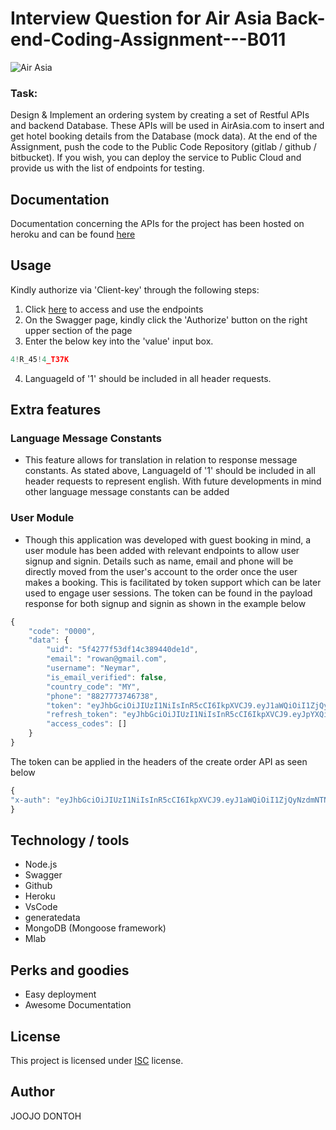 # Interview Question for Air Asia Back-end-Coding-Assignment---B011 
![Air Asia](https://res.cloudinary.com/icycle-avatar/image/upload/v1598224307/htwqrx0ndvtonxe3e40x.jpg)

### Task:
Design &amp; Implement an ordering system by creating a set of Restful APIs and backend Database. These APIs will be used in AirAsia.com to insert and get hotel booking details from the Database (mock data). At the end of the Assignment, push the code to the Public Code Repository (gitlab / github / bitbucket). If you wish, you can deploy the service to Public Cloud and provide us with the list of endpoints for testing.

## Documentation
Documentation concerning the APIs for the project has been hosted on heroku and can be found <a href="https://back-end-assignment-air-asia.herokuapp.com/api/v1.0/api-docs/#/">here</a> 

## Usage
Kindly authorize via 'Client-key' through the following steps:
1. Click <a href="https://back-end-assignment-air-asia.herokuapp.com/api/v1.0/api-docs/#/">here</a>  to access and use the endpoints
2. On the Swagger page, kindly click the 'Authorize' button on the right upper section of the page
3. Enter the below key into the 'value' input box.
```javascript
4!R_45!4_T37K
```
4. LanguageId of '1' should be included in all header requests.   

## Extra features
### Language Message Constants
- This feature allows for translation in relation to response message constants. As stated above, LanguageId of '1' should be included in all header requests to represent english. With future developments in mind other language message constants can be added  
### User Module
- Though this application was developed with guest booking in mind, a user module has been added with relevant endpoints to allow user signup and signin. Details such as name, email and phone will be directly moved from the user's account to the order once the user makes a booking. This is facilitated by token support which  can be later used to engage user sessions. 
The token can be found in the payload response for both signup and signin as shown in the example below

```javascript
{
    "code": "0000",
    "data": {
        "uid": "5f4277f53df14c389440de1d",
        "email": "rowan@gmail.com",
        "username": "Neymar",
        "is_email_verified": false,
        "country_code": "MY",
        "phone": "8827773746738",
        "token": "eyJhbGciOiJIUzI1NiIsInR5cCI6IkpXVCJ9.eyJ1aWQiOiI1ZjQyNzdmNTNkZjE0YzM4OTQ0MGRlMWQiLCJfaWQiOiI1ZjQyNzdmNTNkZjE0YzM4OTQ0MGRlMWQiLCJlbWFpbCI6InJvd2FuQGdtYWlsLmNvbSIsInBob25lIjoiODgyNzc3Mzc0NjczOCIsInVzZXJuYW1lIjoiTmV5bWFyIiwiZXhwaXJlZF9hdCI6IjE1OTgyMDc4OTMzOTMyNTkyMDAwMDAwIiwiYWNjZXNzIjoiYXV0aCIsImlhdCI6MTU5ODIwNzg5MywiZXhwIjoxNTk4Mjk0MjkzfQ.kY0CdM9XeQwvnSSuPESpI-zI-Sg6rkqCKHetmapGQTw",
        "refresh_token": "eyJhbGciOiJIUzI1NiIsInR5cCI6IkpXVCJ9.eyJpYXQiOjE1OTgyMDc4OTMsImV4cCI6MTU5ODgxMjY5M30.BC8tJqq3XQQiBNpXu5J1_S3Aa7deqS3Aynjt85B2SC0",
        "access_codes": []
    }
}
```
The token can be applied in the headers of the create order API as seen below
```javascript
{
"x-auth": "eyJhbGciOiJIUzI1NiIsInR5cCI6IkpXVCJ9.eyJ1aWQiOiI1ZjQyNzdmNTNkZjE0YzM4OTQ0MGRlMWQiLCJfaWQiOiI1ZjQyNzdmNTNkZjE0YzM4OTQ0MGRlMWQiLCJlbWFpbCI6InJvd2FuQGdtYWlsLmNvbSIsInBob25lIjoiODgyNzc3Mzc0NjczOCIsInVzZXJuYW1lIjoiTmV5bWFyIiwiZXhwaXJlZF9hdCI6IjE1OTgyMDc4OTMzOTMyNTkyMDAwMDAwIiwiYWNjZXNzIjoiYXV0aCIsImlhdCI6MTU5ODIwNzg5MywiZXhwIjoxNTk4Mjk0MjkzfQ.kY0CdM9XeQwvnSSuPESpI-zI-Sg6rkqCKHetmapGQTw"
}
```
## Technology / tools
- Node.js
- Swagger
- Github
- Heroku
- VsCode
- generatedata
- MongoDB (Mongoose framework)
- Mlab

## Perks and goodies
- Easy deployment
- Awesome Documentation

## License
This project is licensed under [ISC](https://opensource.org/licenses/ISC) license.

## Author
JOOJO DONTOH
